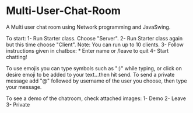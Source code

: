 # Multi-User-Chat-Room
A Multi user chat room using Network programming and JavaSwing.

To start: 1- Run Starter class. Choose "Server".
          2- Run Starter class again but this time choose "Client". Note: You can run up to 10 clients. 
          3- Follow instructions given in chatbox: * Enter name or /leave to quit
          4- Start chatting!

To use emojis you can type symbols such as ":)" while typing, or click on desire emoji to be added to your text...then hit send.
To send a private message add "@" followed by username of the user you choose, then type your message.

To see a demo of the chatroom, check attached images: 1- Demo 2- Leave 3- Private
